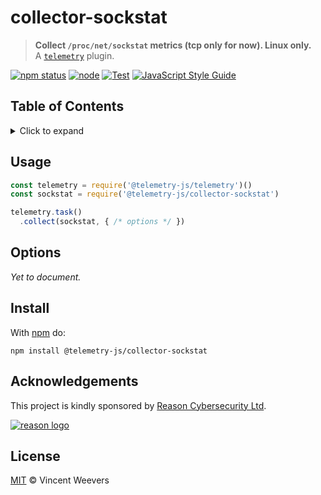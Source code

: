 # collector-sockstat

> **Collect `/proc/net/sockstat` metrics (tcp only for now). Linux only.**  
> A [`telemetry`](https://github.com/telemetry-js/telemetry) plugin.

[![npm status](http://img.shields.io/npm/v/@telemetry-js/collector-sockstat.svg)](https://www.npmjs.org/package/@telemetry-js/collector-sockstat)
[![node](https://img.shields.io/node/v/@telemetry-js/collector-sockstat.svg)](https://www.npmjs.org/package/@telemetry-js/collector-sockstat)
[![Test](https://github.com/telemetry-js/collector-sockstat/workflows/Test/badge.svg?branch=main)](https://github.com/telemetry-js/collector-sockstat/actions)
[![JavaScript Style Guide](https://img.shields.io/badge/code_style-standard-brightgreen.svg)](https://standardjs.com)

## Table of Contents

<details><summary>Click to expand</summary>

- [Usage](#usage)
- [Options](#options)
- [Install](#install)
- [Acknowledgements](#acknowledgements)
- [License](#license)

</details>

## Usage

```js
const telemetry = require('@telemetry-js/telemetry')()
const sockstat = require('@telemetry-js/collector-sockstat')

telemetry.task()
  .collect(sockstat, { /* options */ })
```

## Options

_Yet to document._

## Install

With [npm](https://npmjs.org) do:

```
npm install @telemetry-js/collector-sockstat
```

## Acknowledgements

This project is kindly sponsored by [Reason Cybersecurity Ltd](https://reasonsecurity.com).

[![reason logo](https://cdn.reasonsecurity.com/github-assets/reason_signature_logo.png)](https://reasonsecurity.com)

## License

[MIT](LICENSE) © Vincent Weevers

